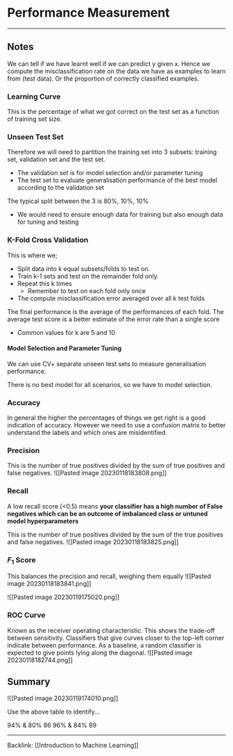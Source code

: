 # Performance Measurement
---

## Notes

We can tell if we have learnt well if we can predict y given x.
Hence we compute the misclassification rate on the data we have as examples to learn from (test data). Or the proportion of correctly classified examples.

### Learning Curve
This is the percentage of what we got correct on the test set as a function of training set size.

### Unseen Test Set
Therefore we will need to partition the training set into 3 subsets: training set, validation set and the test set.

- The validation set is for model selection and/or parameter tuning
- The test set to evaluate generalisation performance of the best model according to the validation set

The typical split between the 3 is 80%, 10%, 10%
- We would need to ensure enough data for training but also enough data for tuning and testing

### K-Fold Cross Validation
This is where we;

- Split data into k equal subsets/folds to test on.
- Train k-1 sets and test on the remainder fold only.
- Repeat this k times
	- Remember to test on each fold only once
- The compute misclassification error averaged over all k test folds

The final performance is the average of the performances of each fold.
The average test score is a better estimate of the error rate than a single score

- Common values for k are 5 and 10

#### Model Selection and Parameter Tuning

We can use CV+ separate unseen test sets to measure generalisation performance.

There is no best model for all scenarios, so we have to model selection.

### Accuracy
In general the higher the percentages of things we get right is a good indication of accuracy.
However we need to use a confusion matrix to better understand the labels and which ones are misidentified.

### Precision
This is the number of true positives divided by the sum of true positives and false negatives.
![[Pasted image 20230118183808.png]]

### Recall

A low recall score (<0.5) means **your classifier has a high number of False negatives which can be an outcome of imbalanced class or untuned model hyperparameters**

This is the number of true positives divided by the sum of the true positives and false negatives.
![[Pasted image 20230118183825.png]]

### $F_1$ Score

This balances the precision and recall, weighing them equally
![[Pasted image 20230118183841.png]]

![[Pasted image 20230119175020.png]]


### ROC Curve
Known as the receiver operating characteristic. This shows the trade-off between sensitivity.
Classifiers that give curves closer to the top-left corner indicate between performance. As a baseline, a random classifier is expected to give points lying along the diagonal.
![[Pasted image 20230118182744.png]]


## Summary

![[Pasted image 20230119174010.png]]

Use the above table to identify...

94% & 80% 86
96% & 84% 89


---
Backlink: [[Introduction to Machine Learning]]